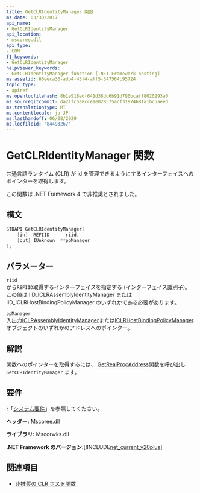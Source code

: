 ```yaml
---
title: GetCLRIdentityManager 関数
ms.date: 03/30/2017
api_name:
- GetCLRIdentityManager
api_location:
- mscoree.dll
api_type:
- COM
f1_keywords:
- GetCLRIdentityManager
helpviewer_keywords:
- GetCLRIdentityManager function [.NET Framework hosting]
ms.assetid: 66eeca30-adb4-45f4-aff5-347564c95724
topic_type:
- apiref
ms.openlocfilehash: 8b1e918edf641d38dd6b91d790bcaff8020293a0
ms.sourcegitcommit: da21fc5a8cce1e028575acf31974681a1bc5aeed
ms.translationtype: MT
ms.contentlocale: ja-JP
ms.lasthandoff: 06/08/2020
ms.locfileid: "84493267"
---
```

# <a name="getclridentitymanager-function"></a>GetCLRIdentityManager 関数
共通言語ランタイム (CLR) が id を管理できるようにするインターフェイスへのポインターを取得します。  
  
 この関数は .NET Framework 4 で非推奨とされました。  
  
## <a name="syntax"></a>構文  
  
```cpp  
STDAPI GetCLRIdentityManager(  
    [in]  REFIID      riid,  
    [out] IUnknown  **ppManager  
);  
```  
  
## <a name="parameters"></a>パラメーター  
 `riid`  
 から`REFIID`取得するインターフェイスを指定する (インターフェイス識別子)。 この値は IID_ICLRAssemblyIdentityManager または IID_ICLRHostBindingPolicyManager のいずれかである必要があります。  
  
 `ppManager`  
 入出力[ICLRAssemblyIdentityManager](iclrassemblyidentitymanager-interface.md)または[ICLRHostBindingPolicyManager](iclrhostbindingpolicymanager-interface.md)オブジェクトのいずれかのアドレスへのポインター。  
  
## <a name="remarks"></a>解説  
 関数へのポインターを取得するには、 [GetRealProcAddress](getrealprocaddress-function.md)関数を呼び出し `GetCLRIdentityManager` ます。  
  
## <a name="requirements"></a>要件  
 **:**「[システム要件](../../get-started/system-requirements.md)」を参照してください。  
  
 **ヘッダー:** Mscoree.dll  
  
 **ライブラリ:** Mscorwks.dll  
  
 **.NET Framework のバージョン:**[!INCLUDE[net_current_v20plus](../../../../includes/net-current-v20plus-md.md)]  
  
## <a name="see-also"></a>関連項目

- [非推奨の CLR ホスト関数](deprecated-clr-hosting-functions.md)
